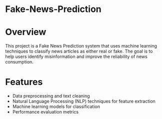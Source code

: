 # Fake-News-Prediction
# Overview

This project is a Fake News Prediction system that uses machine learning techniques to classify news articles as either real or fake. 
The goal is to help users identify misinformation and improve the reliability of news consumption.

# Features

- Data preprocessing and text cleaning
- Natural Language Processing (NLP) techniques for feature extraction
- Machine learning models for classification
- Performance evaluation metrics
